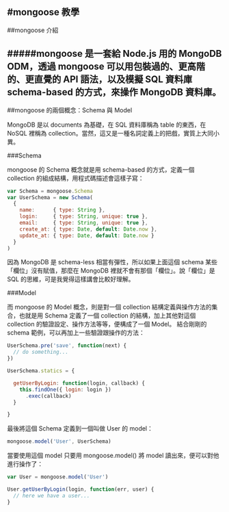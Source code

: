 #mongoose 教學
--
##mongoose 介紹

#####mongoose 是一套給 Node.js 用的 MongoDB ODM，透過 mongoose 可以用包裝過的、更高階的、更直覺的 API 語法，以及模擬 SQL 資料庫 schema-based 的方式，來操作 MongoDB 資料庫。
--
##mongoose 的兩個概念：Schema 與 Model

MongoDB 是以 documents 為基礎，在 SQL 資料庫稱為 table 的東西，在 NoSQL 裡稱為 collection。當然，這又是一種名詞定義上的把戲，實質上大同小異。

###Schema

mongoose 的 Schema 概念就是用 schema-based 的方式，定義一個 collection 的組成結構，用程式碼描述會這樣子寫：
```JavaScript
var Schema = mongoose.Schema
var UserSchema = new Schema(
  {
    name:      { type: String },
    login:     { type: String, unique: true },
    email:     { type: String, unique: true },
    create_at: { type: Date, default: Date.now },
    update_at: { type: Date, default: Date.now }
  }
)
```
因為 MongoDB 是 schema-less 相當有彈性，所以如果上面這個 schema 某些「欄位」沒有賦值，那麼在 MongoDB 裡就不會有那個「欄位」。說「欄位」是 SQL 的思維，可是我覺得這樣講會比較好理解。

###Model

而 mongoose 的 Model 概念，則是對一個 collection 結構定義與操作方法的集合，也就是用 Schema 定義了一個 collection 的結構，加上其他對這個 collection 的驗證設定、操作方法等等，便構成了一個 Model。
結合剛剛的 schema 範例，可以再加上一些驗證跟操作的方法：
```JavaScript
UserSchema.pre('save', function(next) {
  // do something...
})

UserSchema.statics = {

  getUserByLogin: function(login, callback) {
    this.findOne({ login: login })
      .exec(callback)
  }

}
```
最後將這個 Schema 定義到一個叫做 User 的 model：
```JavaScript
mongoose.model('User', UserSchema)

```
當要使用這個 model 只要用 mongoose.model() 將 model 讀出來，便可以對他進行操作了：
```JavaScript
var User = mongoose.model('User')

User.getUserByLogin(login, function(err, user) {
  // here we have a user...
}
```
